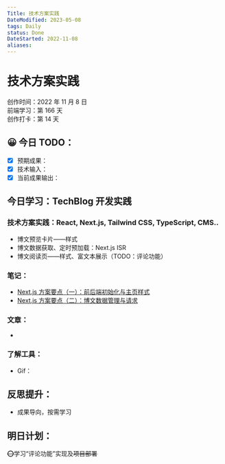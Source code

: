 ```yaml
---
Title: 技术方案实践
DateModified: 2023-05-08
tags: Daily
status: Done
DateStarted: 2022-11-08
aliases:
---
```


# 技术方案实践

创作时间：2022 年 11 月 8 日  
前端学习：第 166 天  
创作打卡：第 14 天

## 😀 今日 TODO：

- [x] 预期成果：
- [x] 技术输入：
- [x] 当前成果输出：

## 今日学习：TechBlog 开发实践

### 技术方案实践：React, Next.js, Tailwind CSS, TypeScript, CMS..

- 博文预览卡片——样式
- 博文数据获取、定时预加载：Next.js ISR
- 博文阅读页——样式、富文本展示（TODO：评论功能）

### 笔记：

- [Next.js 方案要点（一）：前后端初始化与主页样式](https://www.yuque.com/docs/share/a5ee4c62-58f9-40a0-b6a0-cc7d8ebc83e1?view=doc_embed)
- [Next.js 方案要点（二）：博文数据管理与请求](https://www.yuque.com/docs/share/2e458bce-ee8a-495d-8566-5b3dea77a5b4?view=doc_embed)

### 文章：

-

### 了解工具：

- Gif：

## 反思提升：

- 成果导向，按需学习

## 明日计划：

~~⭕~~学习“评论功能”实现及~~项目部署~~
